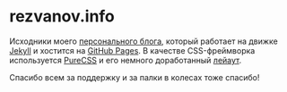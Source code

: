 rezvanov.info
=============

Исходники моего [персонального блога](https://rezvanov.info), который работает на движке [Jekyll](http://jekyllrb.com/) и хостится на [GitHub Pages](https://pages.github.com/). В качестве CSS-фреймворка используется [PureCSS](http://purecss.io) и его немного доработанный [лейаут](http://purecss.io/layouts/blog/).

Спасибо всем за поддержку и за палки в колесах тоже спасибо!
